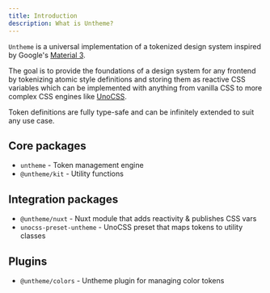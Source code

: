 ```yaml
---
title: Introduction
description: What is Untheme?
---
```


`Untheme` is a universal implementation of a tokenized design system inspired by Google's [Material 3](https://m3.material.io/foundations/design-tokens/overview).

The goal is to provide the foundations of a design system for any frontend by tokenizing atomic style definitions and storing them as reactive CSS variables which can be implemented with anything from vanilla CSS to more complex CSS engines like [UnoCSS](https://unocss.dev/).

Token definitions are fully type-safe and can be infinitely extended to suit any use case.

## Core packages

- `untheme` - Token management engine
- `@untheme/kit` - Utility functions

## Integration packages

- `@untheme/nuxt` - Nuxt module that adds reactivity & publishes CSS vars
- `unocss-preset-untheme` - UnoCSS preset that maps tokens to utility classes

## Plugins

- `@untheme/colors` - Untheme plugin for managing color tokens
